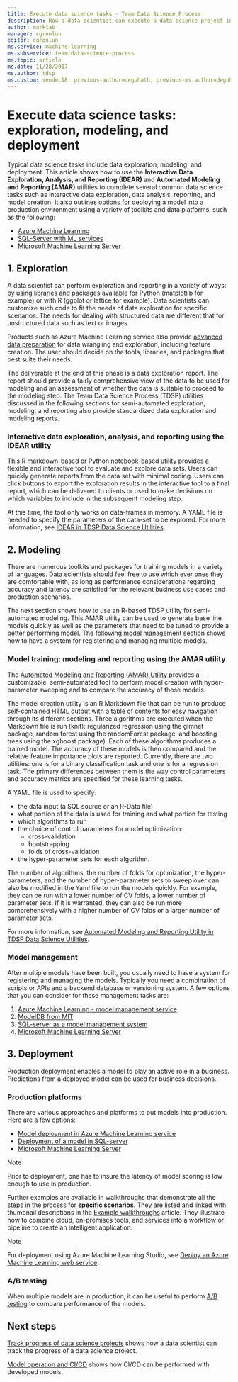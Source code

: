 ```yaml
---
title: Execute data science tasks - Team Data Science Process
description: How a data scientist can execute a data science project in a trackable, version controlled, and collaborative way.
author: marktab
manager: cgronlun
editor: cgronlun
ms.service: machine-learning
ms.subservice: team-data-science-process
ms.topic: article
ms.date: 11/28/2017
ms.author: tdsp
ms.custom: seodec18, previous-author=deguhath, previous-ms.author=deguhath
---
```



# Execute data science tasks: exploration, modeling, and deployment

Typical data science tasks include data exploration, modeling, and deployment. This article shows how to use the **Interactive Data Exploration, Analysis, and Reporting (IDEAR)** and **Automated Modeling and Reporting (AMAR)** utilities to complete several common data science tasks such as interactive data exploration, data analysis, reporting, and model creation. It also outlines options for deploying a model into a production environment using a variety of toolkits and data platforms, such as the following:

- [Azure Machine Learning](../service/index.yml)
- [SQL-Server with ML services](https://docs.microsoft.com/sql/advanced-analytics/r/r-services#in-database-analytics-with-sql-server)
- [Microsoft Machine Learning Server](https://docs.microsoft.com/machine-learning-server/what-is-machine-learning-server)


## 1. <a name='DataQualityReportUtility-1'></a> Exploration 

A data scientist can perform exploration and reporting in a variety of ways: by using libraries and packages available for Python (matplotlib for example) or with R (ggplot or lattice for example). Data scientists can customize such code to fit the needs of data exploration for specific scenarios. The needs for dealing with structured data are different that for unstructured data such as text or images. 

Products such as Azure Machine Learning service also provide [advanced data preparation](../service/how-to-transform-data.md) for data wrangling and exploration, including feature creation. The user should decide on the tools, libraries, and packages that best suite their needs. 

The deliverable at the end of this phase is a data exploration report. The report should provide a fairly comprehensive view of the data to be used for modeling and an assessment of whether the data is suitable to proceed to the modeling step. The Team Data Science Process (TDSP) utilities discussed in the following sections for semi-automated exploration, modeling, and reporting also provide standardized data exploration and modeling reports. 

### Interactive data exploration, analysis, and reporting using the IDEAR utility

This R markdown-based or Python notebook-based utility provides a flexible and interactive tool to evaluate and explore data sets. Users can quickly generate reports from the data set with minimal coding. Users can click buttons to export the exploration results in the interactive tool to a final report, which can be delivered to clients or used to make decisions on which variables to include in the subsequent modeling step.

At this time, the tool only works on data-frames in memory. A YAML file is needed to specify the parameters of the data-set to be explored. For more information, see [IDEAR in TDSP Data Science Utilities](https://github.com/Azure/Azure-TDSP-Utilities/tree/master/DataScienceUtilities/DataReport-Utils).


## 2. <a name='ModelingUtility-2'></a> Modeling

There are numerous toolkits and packages for training models in a variety of languages. Data scientists should feel free to use which ever ones they are comfortable with, as long as performance considerations regarding accuracy and latency are satisfied for the relevant business use cases and production scenarios.

The next section shows how to use an R-based TDSP utility for semi-automated modeling. This AMAR utility can be used to generate base line models quickly as well as the parameters that need to be tuned to provide a better performing model.
The following model management section shows how to have a system for registering and managing multiple models.


### Model training: modeling and reporting using the AMAR utility

The [Automated Modeling and Reporting (AMAR) Utility](https://github.com/Azure/Azure-TDSP-Utilities/tree/master/DataScienceUtilities/Modeling) provides a customizable, semi-automated tool to perform model creation with hyper-parameter sweeping and to compare the accuracy of those models. 

The model creation utility is an R Markdown file that can be run to produce self-contained HTML output with a table of contents for easy navigation through its different sections. Three algorithms are executed when the Markdown file is run (knit): regularized regression using the glmnet package, random forest using the randomForest package, and boosting trees using the xgboost package). Each of these algorithms produces a trained model. The accuracy of these models is then compared and the relative feature importance plots are reported. Currently, there are two utilities: one is for a binary classification task and one is for a regression task. The primary differences between them is the way control parameters and accuracy metrics are specified for these learning tasks. 

A YAML file is used to specify:

- the data input (a SQL source or an R-Data file) 
- what portion of the data is used for training and what portion for testing
- which algorithms to run 
- the choice of control parameters for model optimization:
	- cross-validation 
	- bootstrapping
	- folds of cross-validation
- the hyper-parameter sets for each algorithm. 

The number of algorithms, the number of folds for optimization, the hyper-parameters, and the number of hyper-parameter sets to sweep over can also be modified in the Yaml file to run the models quickly. For example, they can be run with a lower number of CV folds, a lower number of parameter sets. If it is warranted, they can also be run more comprehensively with a higher number of CV folds or a larger number of parameter sets.

For more information, see [Automated Modeling and Reporting Utility in TDSP Data Science Utilities](https://github.com/Azure/Azure-TDSP-Utilities/tree/master/DataScienceUtilities/Modeling).

### Model management
After multiple models have been built, you usually need to have a system for registering and managing the models. Typically you need a combination of scripts or APIs and a backend database or versioning system. A few options that you can consider for these management tasks are:

1. [Azure Machine Learning - model management service](../service/index.yml)
2. [ModelDB from MIT](https://mitdbg.github.io/modeldb/) 
3. [SQL-server as a model management system](https://blogs.technet.microsoft.com/dataplatforminsider/2016/10/17/sql-server-as-a-machine-learning-model-management-system/)
4. [Microsoft Machine Learning Server](https://docs.microsoft.com/sql/advanced-analytics/r/r-server-standalone)

## 3. <a name='Deployment-3'></a> Deployment

Production deployment enables a model to play an active role in a business. Predictions from a deployed model can be used for business decisions.

### Production platforms
There are various approaches and platforms to put models into production. Here are a few options:


- [Model deployment in Azure Machine Learning service](../service/how-to-deploy-and-where.md)
- [Deployment of a model in SQL-server](https://docs.microsoft.com/sql/advanced-analytics/tutorials/sqldev-py6-operationalize-the-model)
- [Microsoft Machine Learning Server](https://docs.microsoft.com/sql/advanced-analytics/r/r-server-standalone)

> [!NOTE]
> Prior to deployment, one has to insure the latency of model scoring is low enough to use in production.
>
>

Further examples are available in walkthroughs that demonstrate all the steps in the process for **specific scenarios**. They are listed and linked with thumbnail descriptions in the [Example walkthroughs](walkthroughs.md) article. They illustrate how to combine cloud, on-premises tools, and services into a workflow or pipeline to create an intelligent application.

> [!NOTE]
> For deployment using Azure Machine Learning Studio, see [Deploy an Azure Machine Learning web service](../studio/publish-a-machine-learning-web-service.md).
>
>

### A/B testing
When multiple models are in production, it can be useful to perform [A/B testing](https://en.wikipedia.org/wiki/A/B_testing) to compare performance of the models. 

 
## Next steps

[Track progress of data science projects](track-progress.md) shows how a data scientist can track the progress of a data science project.

[Model operation and CI/CD](ci-cd-flask.md) shows how CI/CD can be performed with developed models.


